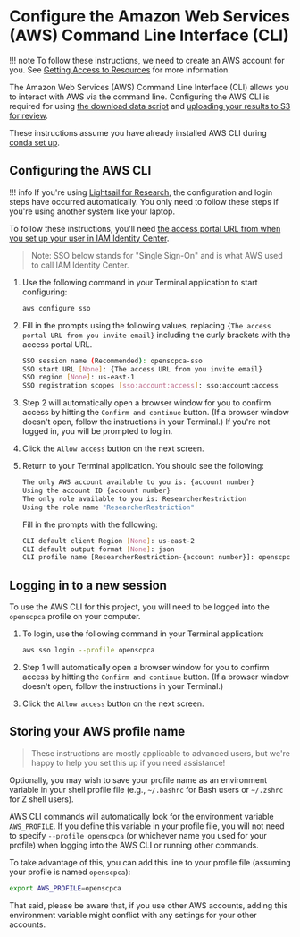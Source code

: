 # Configure the Amazon Web Services (AWS) Command Line Interface (CLI)

!!! note
    To follow these instructions, we need to create an AWS account for you.
    See [Getting Access to Resources](../../getting-started/accessing-resources/index.md) for more information.

The Amazon Web Services (AWS) Command Line Interface (CLI) allows you to interact with AWS via the command line.
Configuring the AWS CLI is required for using [the download data script](../../getting-started/accessing-resources/getting-access-to-data.md#using-the-download-data-script) and [uploading your results to S3 for review](../../software-platforms/aws/working-with-s3-buckets.md#syncing-your-results-to-s3).

These instructions assume you have already installed AWS CLI during [conda set up](setup-conda.md#set-up-conda).


## Configuring the AWS CLI

!!! info
    If you're using [Lightsail for Research](../../software-platforms/aws/index.md#lsfr-virtual-computing-with-aws), the configuration and login steps have occurred automatically.
    You only need to follow these steps if you're using another system like your laptop.

To follow these instructions, you'll need [the access portal URL from when you set up your user in IAM Identity Center](../../software-platforms/aws/joining-aws.md).
> Note: SSO below stands for "Single Sign-On" and is what AWS used to call IAM Identity Center.


1. Use the following command in your Terminal application to start configuring:

    ```sh
    aws configure sso
    ```

1. Fill in the prompts using the following values, replacing `{The access portal URL from you invite email}` including the curly brackets with the access portal URL.

    ```{.sh .no-copy}
    SSO session name (Recommended): openscpca-sso
    SSO start URL [None]: {The access URL from you invite email}
    SSO region [None]: us-east-1
    SSO registration scopes [sso:account:access]: sso:account:access
    ```

1. Step 2 will automatically open a browser window for you to confirm access by hitting the `Confirm and continue` button.
(If a browser window doesn't open, follow the instructions in your Terminal.)
If you're not logged in, you will be prompted to log in.

1. Click the `Allow access` button on the next screen.

1. Return to your Terminal application.
You should see the following:

    ```{.sh .no-copy}
    The only AWS account available to you is: {account number}
    Using the account ID {account number}
    The only role available to you is: ResearcherRestriction
    Using the role name "ResearcherRestriction"
    ```

    Fill in the prompts with the following:

    ```{.sh .no-copy}
    CLI default client Region [None]: us-east-2
    CLI default output format [None]: json
    CLI profile name [ResearcherRestriction-{account number}]: openscpca
    ```

## Logging in to a new session

To use the AWS CLI for this project, you will need to be logged into the `openscpca` profile on your computer.

1. To login, use the following command in your Terminal application:

    ```sh
    aws sso login --profile openscpca
    ```

1. Step 1 will automatically open a browser window for you to confirm access by hitting the `Confirm and continue` button.
(If a browser window doesn't open, follow the instructions in your Terminal.)

1. Click the `Allow access` button on the next screen.

## Storing your AWS profile name

> These instructions are mostly applicable to advanced users, but we're happy to help you set this up if you need assistance!

Optionally, you may wish to save your profile name as an environment variable in your shell profile file (e.g., `~/.bashrc` for Bash users or `~/.zshrc` for Z shell users).

AWS CLI commands will automatically look for the environment variable `AWS_PROFILE`.
If you define this variable in your profile file, you will not need to specify `--profile openscpca` (or whichever name you used for your profile) when logging into the AWS CLI or running other commands.

To take advantage of this, you can add this line to your profile file (assuming your profile is named `openscpca`):

```sh
export AWS_PROFILE=openscpca
```

That said, please be aware that, if you use other AWS accounts, adding this environment variable might conflict with any settings for your other accounts.
